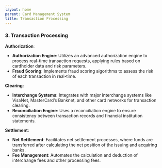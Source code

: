 ```yaml
---
layout: home
parent: Card Management System
title: Transaction Processing
---
```


### 3. **Transaction Processing**
**Authorization**:
- **Authorization Engine**: Utilizes an advanced authorization engine to process real-time transaction requests, applying rules based on cardholder data and risk parameters.
- **Fraud Scoring**: Implements fraud scoring algorithms to assess the risk of each transaction in real-time.

**Clearing**:
- **Interchange Systems**: Integrates with major interchange systems like VisaNet, MasterCard’s Banknet, and other card networks for transaction clearing.
- **Reconciliation Engine**: Uses a reconciliation engine to ensure consistency between transaction records and financial institution statements.

**Settlement**:
- **Net Settlement**: Facilitates net settlement processes, where funds are transferred after calculating the net position of the issuing and acquiring banks.
- **Fee Management**: Automates the calculation and deduction of interchange fees and other processing fees.